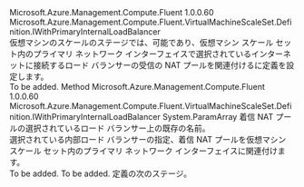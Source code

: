 <Type Name="IWithPrimaryInternetFacingLoadBalancerNatPool" FullName="Microsoft.Azure.Management.Compute.Fluent.VirtualMachineScaleSet.Definition.IWithPrimaryInternetFacingLoadBalancerNatPool">
  <TypeSignature Language="C#" Value="public interface IWithPrimaryInternetFacingLoadBalancerNatPool : Microsoft.Azure.Management.Compute.Fluent.VirtualMachineScaleSet.Definition.IWithPrimaryInternalLoadBalancer" />
  <TypeSignature Language="ILAsm" Value=".class public interface auto ansi abstract IWithPrimaryInternetFacingLoadBalancerNatPool implements class Microsoft.Azure.Management.Compute.Fluent.VirtualMachineScaleSet.Definition.IWithPrimaryInternalLoadBalancer" />
  <TypeSignature Language="DocId" Value="T:Microsoft.Azure.Management.Compute.Fluent.VirtualMachineScaleSet.Definition.IWithPrimaryInternetFacingLoadBalancerNatPool" />
  <TypeSignature Language="VB.NET" Value="Public Interface IWithPrimaryInternetFacingLoadBalancerNatPool&#xA;Implements IWithPrimaryInternalLoadBalancer" />
  <TypeSignature Language="F#" Value="type IWithPrimaryInternetFacingLoadBalancerNatPool = interface&#xA;    interface IWithPrimaryInternalLoadBalancer" />
  <AssemblyInfo>
    <AssemblyName>Microsoft.Azure.Management.Compute.Fluent</AssemblyName>
    <AssemblyVersion>1.0.0.60</AssemblyVersion>
  </AssemblyInfo>
  <Interfaces>
    <Interface>
      <InterfaceName>Microsoft.Azure.Management.Compute.Fluent.VirtualMachineScaleSet.Definition.IWithPrimaryInternalLoadBalancer</InterfaceName>
    </Interface>
  </Interfaces>
  <Docs>
    <summary>
            仮想マシンのスケールのステージでは、可能であり、仮想マシン スケール セット内のプライマリ ネットワーク インターフェイスで選択されているインターネットに接続するロード バランサーの受信の NAT プールを関連付けるに定義を設定します。
            </summary>
    <remarks>To be added.</remarks>
  </Docs>
  <Members>
    <Member MemberName="WithPrimaryInternetFacingLoadBalancerInboundNatPools">
      <MemberSignature Language="C#" Value="public Microsoft.Azure.Management.Compute.Fluent.VirtualMachineScaleSet.Definition.IWithPrimaryInternalLoadBalancer WithPrimaryInternetFacingLoadBalancerInboundNatPools (params string[] natPoolNames);" />
      <MemberSignature Language="ILAsm" Value=".method public hidebysig newslot virtual instance class Microsoft.Azure.Management.Compute.Fluent.VirtualMachineScaleSet.Definition.IWithPrimaryInternalLoadBalancer WithPrimaryInternetFacingLoadBalancerInboundNatPools(string[] natPoolNames) cil managed" />
      <MemberSignature Language="DocId" Value="M:Microsoft.Azure.Management.Compute.Fluent.VirtualMachineScaleSet.Definition.IWithPrimaryInternetFacingLoadBalancerNatPool.WithPrimaryInternetFacingLoadBalancerInboundNatPools(System.String[])" />
      <MemberSignature Language="VB.NET" Value="Public Function WithPrimaryInternetFacingLoadBalancerInboundNatPools (ParamArray natPoolNames As String()) As IWithPrimaryInternalLoadBalancer" />
      <MemberSignature Language="F#" Value="abstract member WithPrimaryInternetFacingLoadBalancerInboundNatPools : string[] -&gt; Microsoft.Azure.Management.Compute.Fluent.VirtualMachineScaleSet.Definition.IWithPrimaryInternalLoadBalancer" Usage="iWithPrimaryInternetFacingLoadBalancerNatPool.WithPrimaryInternetFacingLoadBalancerInboundNatPools natPoolNames" />
      <MemberType>Method</MemberType>
      <AssemblyInfo>
        <AssemblyName>Microsoft.Azure.Management.Compute.Fluent</AssemblyName>
        <AssemblyVersion>1.0.0.60</AssemblyVersion>
      </AssemblyInfo>
      <ReturnValue>
        <ReturnType>Microsoft.Azure.Management.Compute.Fluent.VirtualMachineScaleSet.Definition.IWithPrimaryInternalLoadBalancer</ReturnType>
      </ReturnValue>
      <Parameters>
        <Parameter Name="natPoolNames" Type="System.String[]">
          <Attributes>
            <Attribute>
              <AttributeName>System.ParamArray</AttributeName>
            </Attribute>
          </Attributes>
        </Parameter>
      </Parameters>
      <Docs>
        <param name="natPoolNames">着信 NAT プールの選択されているロード バランサー上の既存の名前。</param>
        <summary>
            選択されている内部ロード バランサーの指定、着信 NAT プールを仮想マシン スケール セット内のプライマリ ネットワーク インターフェイスに関連付けます。
            </summary>
        <returns>To be added.</returns>
        <remarks>To be added.</remarks>
        <return>定義の次のステージ。</return>
      </Docs>
    </Member>
  </Members>
</Type>